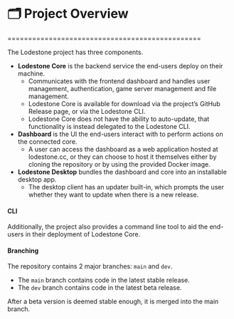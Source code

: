 # 🗂️ Project Overview
===============================================

The Lodestone project has three components.

- **Lodestone Core** is the backend service the end-users deploy on their machine. 
    - Communicates with the frontend dashboard and handles user management, authentication, game server management and file management. 
    - Lodestone Core is available for download via the project’s GitHub Release page, or via the Lodestone CLI.
    - Lodestone Core does not have the ability to auto-update, that functionality is instead delegated to the Lodestone CLI.    
- **Dashboard** is the UI the end-users interact with to perform actions on the connected core.
    - A user can access the dashboard as a web application hosted at lodestone.cc, or they can choose to host it themselves either by cloning the repository or by using the provided Docker image.
- **Lodestone Desktop** bundles the dashboard and core into an installable desktop app. 
    - The desktop client has an updater built-in, which prompts the user whether they want to update when there is a new release.

#### CLI

Additionally, the project also provides a command line tool to aid the end-users in their deployment of Lodestone Core.

#### Branching

The repository contains 2 major branches: `main` and `dev`. 

* The `main` branch contains code in the latest stable release.
* The `dev` branch contains code in the latest beta release. 

After a beta version is deemed stable enough, it is merged into the main branch.